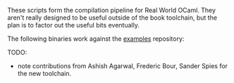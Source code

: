 These scripts form the compilation pipeline for Real World OCaml.  They aren't
really designed to be useful outside of the book toolchain, but the plan is to
factor out the useful bits eventually.

The following binaries work against the
[examples](http://github.com/realworldocaml/examples) repository:

TODO:

- note contributions from Ashish Agarwal, Frederic Bour, Sander Spies
  for the new toolchain.
